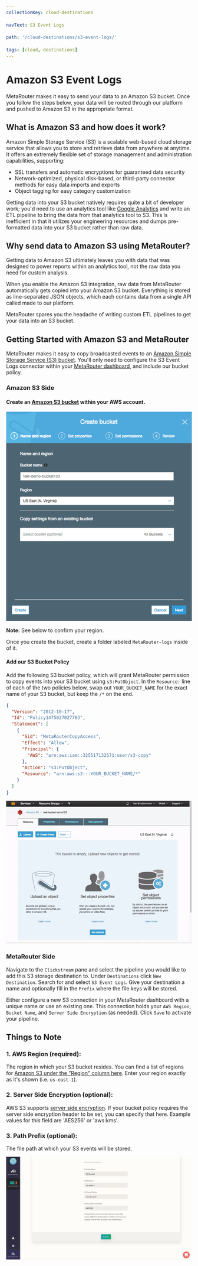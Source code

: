 ```yaml
---
collectionKey: cloud-destinations

navText: S3 Event Logs

path: '/cloud-destinations/s3-event-logs/'

tags: [cloud, destinations]
---
```


# Amazon S3 Event Logs

MetaRouter makes it easy to send your data to an Amazon S3 bucket. Once you follow the steps below, your data will be routed through our platform and pushed to Amazon S3 in the appropriate format.

## What is Amazon S3 and how does it work?

Amazon Simple Storage Service (S3) is a scalable web-based cloud storage service that allows you to store and retrieve data from anywhere at anytime. It offers an extremely flexible set of storage management and administration capabilities, supporting:

- SSL transfers and automatic encryptions for guaranteed data security
- Network-optimized, physical disk-based, or third-party connector methods for easy data imports and exports
- Object tagging for easy category customization

Getting data into your S3 bucket natively requires quite a bit of developer work; you'd need to use an analytics tool like [Google Analytics](/cloud-destinations/google-analytics) and write an ETL pipeline to bring the data from that analytics tool to S3. This is inefficient in that it utilizes your engineering resources and dumps pre-formatted data into your S3 bucket rather than raw data.

## Why send data to Amazon S3 using MetaRouter?

Getting data to Amazon S3 ultimately leaves you with data that was designed to power reports within an analytics tool, not the raw data you need for custom analysis.

When you enable the Amazon S3 integration, raw data from MetaRouter automatically gets copied into your Amazon S3 bucket. Everything is stored as line-separated JSON objects, which each contains data from a single API called made to our platform.

MetaRouter spares you the headache of writing custom ETL pipelines to get your data into an S3 bucket.

## Getting Started with Amazon S3 and MetaRouter

MetaRouter makes it easy to copy broadcasted events to an [Amazon Simple Storage Service (S3) bucket](https://aws.amazon.com/s3/). You'll only need to configure the S3 Event Logs connector within your [MetaRouter dashboard](https://app.metarouter.io/), and include our bucket policy.

### Amazon S3 Side

#### Create an [Amazon S3 bucket](https://aws.amazon.com/s3/) within your AWS account.

![s3-event-logs1](/images/s3-event-logs1.png)

**Note:** See below to confirm your region.

Once you create the bucket, create a folder labeled `MetaRouter-logs` inside of it.

#### Add our S3 Bucket Policy

Add the following S3 bucket policy, which will grant MetaRouter permission to copy events into your S3 bucket using `s3:PutObject`. In the `Resource:` line of each of the two policies below, swap out `YOUR_BUCKET_NAME` for the exact name of your S3 bucket, but keep the `/*` on the end.

```json
{
  "Version": "2012-10-17",
  "Id": "Policy1475027027703",
  "Statement": [
    {
      "Sid": "MetaRouterCopyAccess",
      "Effect": "Allow",
      "Principal": {
        "AWS": "arn:aws:iam::325517132571:user/s3-copy"
      },
      "Action": "s3:PutObject",
      "Resource": "arn:aws:s3:::YOUR_BUCKET_NAME/*"
    }
  ]
}
```

![s3-event-logs1](/images/s3-event-logs2.gif)

### MetaRouter Side

Navigate to the `Clickstream` pane and select the pipeline you would like to add this S3 storage destination to. Under `Destinations` click `New Destination`. Search for and select `S3 Event Logs`. Give your destination a name and optionally fill in the `Prefix` where the file keys will be stored.

Either configure a new S3 connection in your MetaRouter dashboard with a unique name or use an existing one. This connection holds your `AWS Region`, `Bucket Name`, and `Server Side Encryption` (as needed). Click `Save` to activate your pipeline.

## Things to Note

### 1. AWS Region (required):

The region in which your S3 bucket resides. You can find a list of regions for [Amazon S3 under the "Region" column here](http://docs.aws.amazon.com/general/latest/gr/rande.html#s3_region). Enter your region exactly as it's shown (i.e. `us-east-1`).

### 2. Server Side Encryption (optional):

AWS S3 supports [server side encryption](http://docs.aws.amazon.com/AmazonS3/latest/dev/UsingServerSideEncryption.html). If your bucket policy requires the server side encryption header to be set, you can specify that here. Example values for this field are 'AES256' or 'aws:kms'.

### 3. Path Prefix (optional):

The file path at which your S3 events will be stored.

![s3-event-logs1](/images/s3-event-logs3v2.png)
